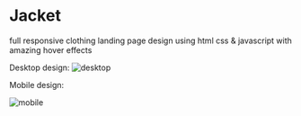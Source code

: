 # Jacket
full responsive clothing landing page design using html css &amp; javascript with amazing hover effects

Desktop design:
![desktop](https://user-images.githubusercontent.com/95019708/177012547-03fdfe3d-154d-447f-8bca-7cfc70bc8e85.png)


Mobile design:

![mobile](https://user-images.githubusercontent.com/95019708/177048666-e432add8-42dc-4eee-95b5-0e1df1012782.png)

